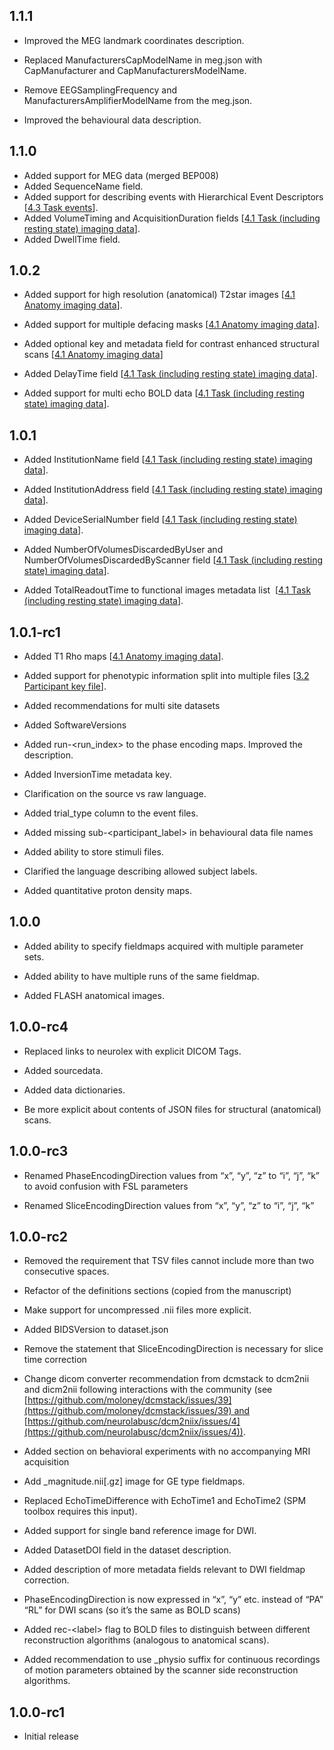 ## 1.1.1

-   Improved the MEG landmark coordinates description.

-   Replaced ManufacturersCapModelName in meg.json with CapManufacturer and
CapManufacturersModelName.

-   Remove EEGSamplingFrequency and ManufacturersAmplifierModelName
from the meg.json.

-   Improved the behavioural data description.

## 1.1.0

- Added support for MEG data (merged BEP008)
- Added SequenceName field.
- Added support for describing events with Hierarchical Event Descriptors [[4.3 Task events](src/04-modality-specific-files/03-task-events.md)].
- Added VolumeTiming and AcquisitionDuration fields [[4.1 Task (including resting state) imaging data](src/04-modality-specific-files/01-magnetic-resonance-imaging-data.md#task-including-resting-state-imaging-data)].
- Added DwellTime field.

## 1.0.2

-   Added support for high resolution (anatomical) T2star images [[4.1 Anatomy imaging data](04-modality-specific-files/01-magnetic-resonance-imaging-data.md#anatomy-imaging-data)].

-   Added support for multiple defacing masks [[4.1 Anatomy imaging data](04-modality-specific-files/01-magnetic-resonance-imaging-data.md#anatomy-imaging-data)].

-   Added optional key and metadata field for contrast enhanced structural scans
[[4.1 Anatomy imaging data](04-modality-specific-files/01-magnetic-resonance-imaging-data.md#anatomy-imaging-data)]

-   Added DelayTime field [[4.1 Task (including resting state) imaging data](04-modality-specific-files/01-magnetic-resonance-imaging-data.md#task-including-resting-state-imaging-data)].

-   Added support for multi echo BOLD data [[4.1 Task (including resting state) imaging data](04-modality-specific-files/01-magnetic-resonance-imaging-data.md#task-including-resting-state-imaging-data)].

## 1.0.1

-   Added InstitutionName field [[4.1 Task (including resting state) imaging data](04-modality-specific-files/01-magnetic-resonance-imaging-data.md#task-including-resting-state-imaging-data)].

-   Added InstitutionAddress field [[4.1 Task (including resting state) imaging data](04-modality-specific-files/01-magnetic-resonance-imaging-data.md#task-including-resting-state-imaging-data)].

-   Added DeviceSerialNumber field [[4.1 Task (including resting state) imaging data](04-modality-specific-files/01-magnetic-resonance-imaging-data.md#task-including-resting-state-imaging-data)].

-   Added NumberOfVolumesDiscardedByUser and
   NumberOfVolumesDiscardedByScanner field [[4.1 Task (including
   resting state) imaging data](04-modality-specific-files/01-magnetic-resonance-imaging-data.md#task-including-resting-state-imaging-data)].

-   Added TotalReadoutTime to functional images metadata list
    [[4.1 Task (including resting state) imaging
   data](04-modality-specific-files/01-magnetic-resonance-imaging-data.md#task-including-resting-state-imaging-data)].

## 1.0.1-rc1

-   Added T1 Rho maps [[4.1 Anatomy imaging
   data](04-modality-specific-files/01-magnetic-resonance-imaging-data.md#anatomy-imaging-data)].

-   Added support for phenotypic information split into multiple files
   [[3.2 Participant key file](03-modality-agnostic-files.md#participants-file)].

-   Added recommendations for multi site datasets

-   Added SoftwareVersions

-   Added run-&lt;run_index&gt; to the phase encoding
   maps. Improved the description.

-   Added InversionTime metadata key.

-   Clarification on the source vs raw language.

-   Added trial_type column to the event files.

-   Added missing sub-&lt;participant_label&gt; in
   behavioural data file names

-   Added ability to store stimuli files.

-   Clarified the language describing allowed subject labels.

-   Added quantitative proton density maps.

## 1.0.0

-   Added ability to specify fieldmaps acquired with multiple parameter
   sets.

-   Added ability to have multiple runs of the same fieldmap.

-   Added FLASH anatomical images.

## 1.0.0-rc4

-   Replaced links to neurolex with explicit DICOM Tags.

-   Added sourcedata.

-   Added data dictionaries.

-   Be more explicit about contents of JSON files for structural
   (anatomical) scans.

## 1.0.0-rc3

-   Renamed PhaseEncodingDirection values from “x”, “y”,
   “z” to “i”, “j”, “k” to avoid confusion with FSL parameters

-   Renamed SliceEncodingDirection values from “x”, “y”,
   “z” to “i”, “j”, “k”

## 1.0.0-rc2

-   Removed the requirement that TSV files cannot include more than two
   consecutive spaces.

-   Refactor of the definitions sections (copied from the
   manuscript)

-   Make support for uncompressed .nii files more explicit.

-   Added BIDSVersion to dataset.json

-   Remove the statement that SliceEncodingDirection is
   necessary for slice time correction

-   Change dicom converter recommendation from dcmstack to dcm2nii and
   dicm2nii following interactions with the community (see
   [https://github.com/moloney/dcmstack/issues/39](https://github.com/moloney/dcmstack/issues/39) and
   [https://github.com/neurolabusc/dcm2niix/issues/4](https://github.com/neurolabusc/dcm2niix/issues/4)).

-   Added section on behavioral experiments with no accompanying MRI
   acquisition

-   Add \_magnitude.nii\[.gz\] image for GE type
   fieldmaps.

-   Replaced EchoTimeDifference with
   EchoTime1 and EchoTime2 (SPM toolbox
   requires this input).

-   Added support for single band reference image for DWI.

-   Added DatasetDOI field in the dataset
   description.

-   Added description of more metadata fields relevant to DWI fieldmap
   correction.

-   PhaseEncodingDirection is now expressed in “x”, “y” etc. instead of “PA”
“RL” for DWI scans
(so it’s the same as BOLD scans)

-   Added rec-&lt;label&gt; flag to BOLD files to
   distinguish
   between different reconstruction algorithms
   (analogous to anatomical scans).

-   Added recommendation to use \_physio suffix for continuous recordings
of motion
parameters obtained by
the scanner side reconstruction algorithms.

## 1.0.0-rc1

- Initial release
